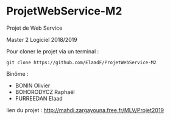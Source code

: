 # ProjetWebService-M2
Projet de Web Service 

Master 2 Logiciel
2018/2019 

Pour cloner le projet via un terminal :
```
git clone https://github.com/ElaadF/ProjetWebService-M2
```

Binôme :
+ BONIN Olivier
+ BOHORODYCZ Raphaël
+ FURREEDAN Elaad

lien du projet : http://mahdi.zargayouna.free.fr/MLV/Projet2019
